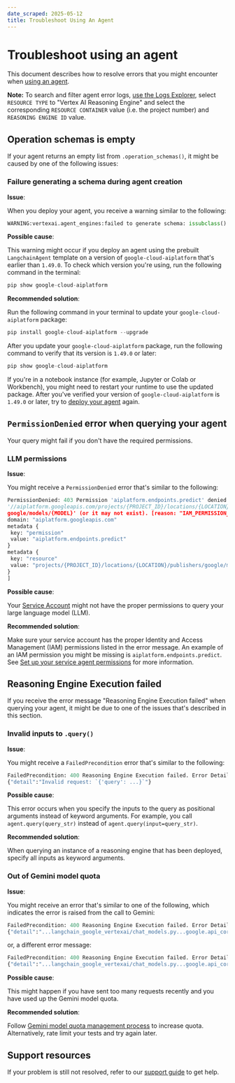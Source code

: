 ```yaml
---
date_scraped: 2025-05-12
title: Troubleshoot Using An Agent
---
```


# Troubleshoot using an agent 

This document describes how to resolve errors that you might encounter when
[using an agent](../use.md).

**Note:** To search and filter agent error logs, [use the Logs Explorer](/logging/docs/view/logs-viewer-interface), select `RESOURCE TYPE` to "Vertex AI Reasoning Engine" and select the corresponding `RESOURCE CONTAINER` value (i.e. the project number) and `REASONING ENGINE ID` value.

## Operation schemas is empty

If your agent returns an empty list from `.operation_schemas()`, it might
be caused by one of the following issues:

### Failure generating a schema during agent creation

**Issue**:

When you deploy your agent, you receive a warning similar to the following:

```python
WARNING:vertexai.agent_engines:failed to generate schema: issubclass() arg 1 must be a class

```

**Possible cause**:

This warning might occur if you deploy an agent using the prebuilt
`LangchainAgent` template on a version of `google-cloud-aiplatform` that's
earlier than `1.49.0`. To check which version you're using, run the following
command in the terminal:

```python
pip show google-cloud-aiplatform
```

**Recommended solution**:

Run the following command in your terminal to update your
`google-cloud-aiplatform` package:

```python
pip install google-cloud-aiplatform --upgrade
```

After you update your `google-cloud-aiplatform` package, run the following
command to verify that its version is `1.49.0` or later:

```python
pip show google-cloud-aiplatform
```

If you're in a notebook instance (for example, Jupyter or Colab or Workbench),
you might need to restart your runtime to use the updated package. After you've
verified your version of `google-cloud-aiplatform` is `1.49.0` or later, try to
[deploy your agent](../deploy.md) again.

## `PermissionDenied` error when querying your agent

Your query might fail if you don't have the required permissions.

### LLM permissions

**Issue**:

You might receive a `PermissionDenied` error that's similar to the following:

```python
PermissionDenied: 403 Permission 'aiplatform.endpoints.predict' denied on resource 
'//aiplatform.googleapis.com/projects/{PROJECT_ID}/locations/{LOCATION}/publishers/
google/models/{MODEL}' (or it may not exist). [reason: "IAM_PERMISSION_DENIED"
domain: "aiplatform.googleapis.com"
metadata {
 key: "permission"
 value: "aiplatform.endpoints.predict"
}
metadata {
 key: "resource"
 value: "projects/{PROJECT_ID}/locations/{LOCATION}/publishers/google/models/{MODEL}"
}
]

```

**Possible cause**:

Your [Service Account](https://cloud.google.com/vertex-ai/generative-ai/docs/agent-engine/set-up#service-agent)
might not have the proper permissions to query your large language model (LLM).

**Recommended solution**:

Make sure your service account has the proper Identity and Access Management (IAM)
permissions listed in the error message. An example of an IAM
permission you might be missing is `aiplatform.endpoints.predict`. See [Set up your service agent permissions](https://cloud.google.com/vertex-ai/generative-ai/docs/agent-engine/set-up#service-agent)
for more information.

## Reasoning Engine Execution failed

If you receive the error message "Reasoning Engine Execution failed" when querying
your agent, it might be due to one of the issues that's described in this section.

### Invalid inputs to `.query()`

**Issue**:

You might receive a `FailedPrecondition` error that's similar to the following:

```python
FailedPrecondition: 400 Reasoning Engine Execution failed. Error Details:
{"detail":"Invalid request: `{'query': ...}`"}

```

**Possible cause**:

This error occurs when you specify the inputs to the query as
positional arguments instead of keyword arguments. For example, you call
`agent.query(query_str)` instead of `agent.query(input=query_str)`.

**Recommended solution**:

When querying an instance of a reasoning engine that has been deployed, specify
all inputs as keyword arguments.

### Out of Gemini model quota

**Issue**:

You might receive an error that's similar to one of the following, which
indicates the error is raised from the call to Gemini:

```python
FailedPrecondition: 400 Reasoning Engine Execution failed. Error Details:
{"detail":"...langchain_google_vertexai/chat_models.py...google.api_core.exceptions.ResourceExhausted: 429 Unable to submit request because the service is temporarily out of capacity. Try again later."}

```

or, a different error message:

```python
FailedPrecondition: 400 Reasoning Engine Execution failed. Error Details:
{"detail":"...langchain_google_vertexai/chat_models.py...google.api_core.exceptions.InternalServerError: 500 Internal error occurred."}

```

**Possible cause**:

This might happen if you have sent too many requests recently and you have used up the Gemini model quota.

**Recommended solution**:

Follow [Gemini model quota management process](../../quotas.md) to increase quota.
Alternatively, rate limit your tests and try again later.

## Support resources

If your problem is still not resolved, refer to our [support guide](https://cloud.google.com/vertex-ai/generative-ai/docs/agent-engine/support) to get help.